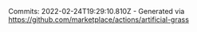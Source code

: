 Commits: 2022-02-24T19:29:10.810Z - Generated via https://github.com/marketplace/actions/artificial-grass
<br>
